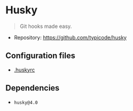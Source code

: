 # Husky

> Git hooks made easy.

- Repository: https://github.com/typicode/husky

## Configuration files

- [.huskyrc](./.huskyrc)

## Dependencies

- `husky@4.0`

